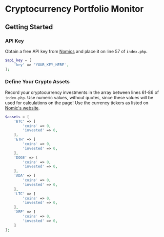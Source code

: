 # Cryptocurrency Portfolio Monitor

## Getting Started

### API Key
Obtain a free API key from [Nomics](https://p.nomics.com/cryptocurrency-bitcoin-api) and place it on line 57 of `index.php`.

```php
$api_key = [
    'key' => 'YOUR_KEY_HERE',
];
```

### Define Your Crypto Assets
Record your cryptocurrency investments in the array between lines 61-86 of `index.php`. Use numeric values, without quotes, since these values will be used for calculations on the page! Use the currency tickers as listed on [Nomic's website](https://nomics.com).

```php
$assets = [
    'BTC' => [
        'coins' => 0,
        'invested' => 0,
    ],
    'ETH' => [
        'coins' => 0,
        'invested' => 0,
    ], 
    'DOGE' => [
        'coins' => 0,
        'invested' => 0,
    ], 
    'ADA' => [
        'coins' => 0,
        'invested' => 0,
    ], 
    'LTC' => [
        'coins' => 0,
        'invested' => 0,
    ], 
    'XRP' => [
        'coins' => 0,
        'invested' => 0,
    ] 
];
```
